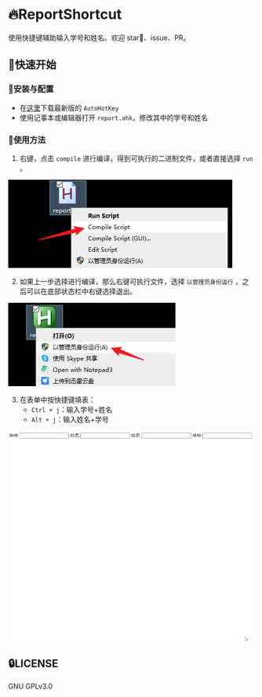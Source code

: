 # 🔥ReportShortcut

使用快捷键辅助输入学号和姓名。欢迎 star🌟、issue、PR。

## 🚀快速开始

### 🌴安装与配置

- 在[这里](https://www.autohotkey.com/)下载最新版的 `AutoHotKey`
- 使用记事本或编辑器打开 `report.ahk`，修改其中的学号和姓名

### 📖使用方法

1. 右键，点击 `compile` 进行编译，得到可执行的二进制文件，或者直接选择 `run` 。

![compile](figs/compile.png)

2. 如果上一步选择进行编译，那么右键可执行文件，选择 `以管理员身份运行` ，之后可以在底部状态栏中右键选择退出。

![run](figs/run.png)

3. 在表单中按快捷键填表：
    - `Ctrl + j`：输入学号+姓名
    - `Alt + j`：输入姓名+学号

![animation](figs/animation.gif)

## 🔒LICENSE

GNU GPLv3.0
